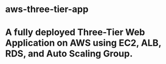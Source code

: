# aws-three-tier-app
# A fully deployed Three-Tier Web Application on AWS using EC2, ALB, RDS, and Auto Scaling Group.